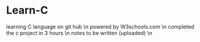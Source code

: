 # Learn-C
learning C language on git hub \n
powered by W3schools.com \n
completed the c project in 3 hours \n
notes to be written (uploaded) \n
